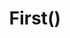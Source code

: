 ---
title: First()
position: 1.0
type: access
description: It returns the first element in the stream.
content_markdown: |-

left_code_blocks:
  - code_block: |-
      package main
      
      import (
        "fmt"
        "github.com/wesovilabs/koazee"
      )
      
      var elements = []int{4,5,6,7}
      
      /**
        The output will be
        First element: 4
      **/
      func main(){
          result,_:=koazee.Collection(elements).First()
          fmt.Printf("First element: %#v",result)
      }
      
    title: Simple
    language: golang
  - code_block: |-
      package main
      
      import (
        "fmt"
        "github.com/wesovilabs/koazee"
      )
      
      type todo struct {
        title       string
        priority    int
        effort       int
      }
      
      var todoList = []todo{
      	{
      		title:       "Buy food",
      		priority:    5,
      		effort:      2,
      	},
      	{
      		title:       "Buy beer",
      		priority:    10,
      		effort:       1,
      	},
      	{
      		title:       "Pay the bills",
      		priority:    6,
      		effort:       2,
      	},
      }
      
      /**
        The output will be
        First element: main.todo{title:"Buy food", priority:5, effort:2}
      **/
      func main(){
          result,_:=koazee.Collection(todoList).First()
          fmt.Printf("First element: %#v",result)
      }
      
    title: Struct
    language: golang

  - code_block: |-
      package main
      
      import (
        "fmt"
        "github.com/wesovilabs/koazee"
      )
      
      type todo struct {
        title       string
        priority    int
        effort       int
      }
      
      var todoList = []*todo{
      	{
      		title:       "Buy food",
      		priority:    5,
      		effort:      2,
      	},
      	{
      		title:       "Buy beer",
      		priority:    10,
      		effort:       1,
      	},
      	{
      		title:       "Pay the bills",
      		priority:    6,
      		effort:       2,
      	},
      }
      
      /**
        The output will be
        First element: &main.todo{title:"Buy food", priority:5, effort:2}
      **/
      func main(){
          result,_:=koazee.Collection(todoList).First()
          fmt.Printf("First element: %#v",result)
      }
      
    title: Pointer
    language: golang
---